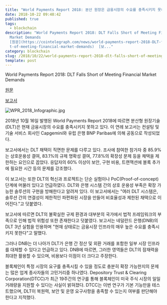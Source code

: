 ```yaml
---
title: "World Payments Report 2018: 분산 원장은 금융시장의 수요를 충족시키지 못하고 있다."
date: 2018-10-22 09:48:42
published: true
tags:
  - blockchain
description: "World Payments Report 2018: DLT Falls Short of Meeting Financial
  Market Demands
  [원문](https://cointelegraph.com/news/world-payments-report-2018-DLT-falls-shor\
  t-of-meeting-financial-market-demands)  [보..."
category: blockchain
slug: /2018/10/22/world-payments-report-2018-dlt-falls-short-of-meeting-financial-market-demands/
template: post
---
```

World Payments Report 2018: DLT Falls Short of Meeting Financial Market Demands

[원문](https://cointelegraph.com/news/world-payments-report-2018-DLT-falls-short-of-meeting-financial-market-demands)

[보고서](https://www.businesswire.com/news/home/20181015006003/en/World-Payments-Report-2018-Customer-Demand-Digital)

![WPR_2018_Infographic.jpg](../images/WPR_2018_Infographic.jpg)

2018년 10월 16일 발행된 World Payments Report 2018에 따르면 분산형 원장기술(DLT)은 현재 금융시장의 수요를 충족시키지 못하고 있다. 이 연례 보고서는 컨설팅 및 기술 서비스 회사인 Capgemini와 유럽 은행 BNP Paribas에 의해 공동으로 작성되었다.

보고서에서는 DLT 채택이 직면한 문제를 다루고 있다. 조사에 참여한 참가자 중 85.9%는 상호운용성 결여, 83.1%의 규제 명확성 결여, 77.8%의 확장성 문제 등을 채택을 제한하는 요인으로 꼽았다. 응답자의 60% 이상이 보안, 구현 비용, 트랜잭션에 블록 추가에 필요한 시간 등의 문제를 강조했다.

이 보고서는 또한 DLT의 혁신과 프로젝트는 단순 실험이나 PoC(Proof-of-concept) 단계에 머물러 있다고 언급하였다. DLT와 은행 시스템 간의 상호 운용성 부족은 확장 가능한 솔루션의 구현을 방해한다고 알려져 있다. 이 보고서에서는 "여러 DLT 시스템은, 솔루션 간의 연결성이 제한적인 파편화된 시장을 만들어 비효율성과 제한된 채택으로 이어진다."고 덧붙였다.

보고서에 따르면 DLT의 불확실한 규제 환경과 대부분의 국가에서 법적 프레임워크의 부족으로 인해 법적 위험성 또한 존재한다고 덧붙였다. 보고서는 네덜란드 은행(DNB)의 DLT 3년 실험을 인용하며 "현재 상태로는 금융시장 인프라의 매우 높은 수요를 충족시키지 못한다"고 말했다.

그러나 DNB는 더 나아가 DLT가 은행 간 정산 및 외환 거래를 포함한 일부 시장 인프라를 대체할 수 있다고 언급하고 있다. DNB에 따르면, 그러한 영역들은 DLT의 잠재력을 최대한 활용할 수 있으며, 비용보다 이점이 더 크다고 주장한다.

블록체인이 특정 시장의 요구를 충족시킬 수 있을 정도로 충분히 확장 가능한지의 문제는 많은 업계 종사자들의 고민거리중 하나였다. Depository Trust & Clearing Corporation(DTCC)가 최근 19주간의 연구를 통해 블록체인이 미국 주식 시장의 일일 거래량을 지원할 수 있다는 사실이 밝혀졌다. DTCC는 이번 연구가 기본 기능만을 테스트했으며, DLT이 복원력, 보안 및 운영 요구사항을 충족할 수 있는지 여부를 판단해야 한다고 지적했다.